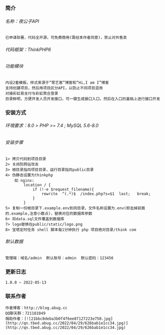 ### 简介
###### 名称：夜公子API
    已申请软著，代码全开源，可免费商用(需经本作者同意)，禁止对外售卖
###### 代码框架：ThinkPHP6
###### 功能模块
    内设2套模板，样式来源于“零艺客”博客和“Hi,I am I”博客
    支持创建项目，然后用项目区分API，以防止不同项目混用
    对接彩虹易支付与彩虹聚合登录
    目录鲜明，方便开发人员开发接口，可一键生成接口入口，然后在入口的基础上进行接口开发
### 安装方式
###### 环境要求：8.0 > PHP >= 7.4 ; MySQL 5.6-8.0
###### 安装步骤 
    1> 拷贝代码到项目目录
    2> 关闭防跨站攻击
    3> 根目录指向项目目录，运行目录指向public目录
    4> 伪静态设置为thinkphp
        如 nginx:
            location / {
                if (!-e $request_filename){
                    rewrite  ^(.*)$  /index.php?s=$1  last;   break;
                }
            }
    5> 复制一份根目录下.example.env到同目录，文件名称设置为.env(即去掉前面的.example,注意小数点)，替换对应的数据库参数
    6> 将data.sql文件覆盖到数据库
    7> logo替换在public/static/logo.png
    8> 宝塔定时任务 shell 脚本每1分钟执行 php 项目绝对目录/think com
###### 默认数据
    管理端：域名/admin  默认账号：admin  默认密码：123456
### 更新日志
    1.0.0 ~ 2022-05-13
### 联系作者
    作者博客：http://blog.abug.cc
    QQ聊天群：721181049
    捐助作者：[![21bbc8deba3b0f4f6ee87127223e750.jpg](http://qn.tbed.abug.cc/2022/04/29/626bab1e1cc34.jpg)](http://qn.tbed.abug.cc/2022/04/29/626bab1e1cc34.jpg)